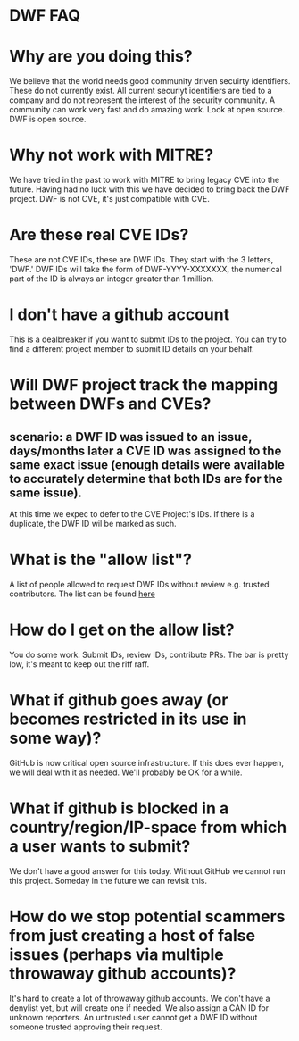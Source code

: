 # DWF FAQ

# Why are you doing this?
We believe that the world needs good community driven secuirty identifiers. These do not currently exist. All current securiyt identifiers are tied to a company and do not represent the interest of the security community. A community can work very fast and do amazing work. Look at open source. DWF is open source.

# Why not work with MITRE?
We have tried in the past to work with MITRE to bring legacy CVE into the future. Having had no luck with this we have decided to bring back the DWF project. DWF is not CVE, it's just compatible with CVE.

# Are these real CVE IDs?
These are not CVE IDs, these are DWF IDs. They start with the 3 letters, 'DWF.' DWF IDs will take the form of DWF-YYYY-XXXXXXX, the numerical part of the ID is always an integer greater than 1 million.

# I don't have a github account
This is a dealbreaker if you want to submit IDs to the project. You can try to find a different project member to submit ID details on your behalf.

# Will DWF project track the mapping between DWFs and CVEs?
## scenario: a DWF ID was issued to an issue, days/months later a CVE ID was assigned to the same exact issue (enough details were available to accurately determine that both IDs are for the same issue).

At this time we expec to defer to the CVE Project's IDs. If there is a duplicate, the DWF ID wil be marked as such.

# What is the "allow list"?

A list of people allowed to request DWF IDs without review e.g. trusted contributors. The list can be found [here](https://github.com/distributedweaknessfiling/dwflist/blob/main/allowlist.json)

# How do I get on the allow list?

You do some work. Submit IDs, review IDs, contribute PRs. The bar is pretty low, it's meant to keep out the riff raff.

# What if github goes away (or becomes restricted in its use in some way)?

GitHub is now critical open source infrastructure. If this does ever happen, we will deal with it as needed. We'll probably be OK for a while.

# What if github is blocked in a country/region/IP-space from which a user wants to submit?

We don't have a good answer for this today. Without GitHub we cannot run this project. Someday in the future we can revisit this.

# How do we stop potential scammers from just creating a host of false issues (perhaps via multiple throwaway github accounts)?

It's hard to create a lot of throwaway github accounts. We don't have a denylist yet, but will create one if needed. We also assign a CAN ID for unknown reporters. An untrusted user cannot get a DWF ID without someone trusted approving their request.
